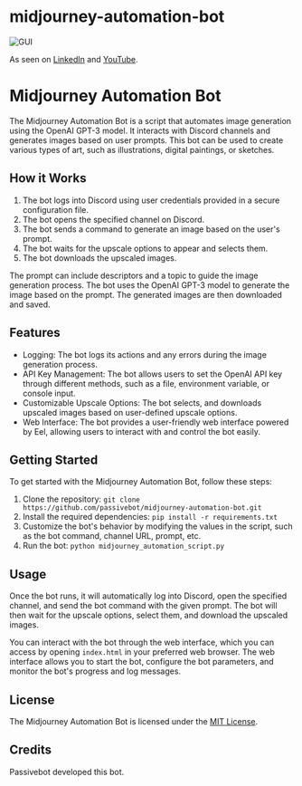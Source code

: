 # midjourney-automation-bot
![GUI](https://github.com/passivebot/midjourney-automation-bot/blob/8efd67a4e6e09b844db6da809469fbe26e90a60f/chrome_zrfWeRJEmB.png)

As seen on [LinkedIn](https://www.linkedin.com/posts/harmindersinghnijjar_sikhism-sikhi-punjab-activity-7058192758297022464-CPs6?utm_source=share&utm_medium=member_desktop) and [YouTube](https://www.youtube.com/watch?v=IJ0jNhrKQ34).

# Midjourney Automation Bot

The Midjourney Automation Bot is a script that automates image generation using the OpenAI GPT-3 model. It interacts with Discord channels and generates images based on user prompts. This bot can be used to create various types of art, such as illustrations, digital paintings, or sketches.

## How it Works

1. The bot logs into Discord using user credentials provided in a secure configuration file.
2. The bot opens the specified channel on Discord.
3. The bot sends a command to generate an image based on the user's prompt.
4. The bot waits for the upscale options to appear and selects them.
5. The bot downloads the upscaled images.

The prompt can include descriptors and a topic to guide the image generation process. The bot uses the OpenAI GPT-3 model to generate the image based on the prompt. The generated images are then downloaded and saved.

## Features

- Logging: The bot logs its actions and any errors during the image generation process.
- API Key Management: The bot allows users to set the OpenAI API key through different methods, such as a file, environment variable, or console input.
- Customizable Upscale Options: The bot selects, and downloads upscaled images based on user-defined upscale options.
- Web Interface: The bot provides a user-friendly web interface powered by Eel, allowing users to interact with and control the bot easily.

## Getting Started

To get started with the Midjourney Automation Bot, follow these steps:

1. Clone the repository: `git clone https://github.com/passivebot/midjourney-automation-bot.git`
2. Install the required dependencies: `pip install -r requirements.txt`
3. Customize the bot's behavior by modifying the values in the script, such as the bot command, channel URL, prompt, etc.
4. Run the bot: `python midjourney_automation_script.py`

## Usage

Once the bot runs, it will automatically log into Discord, open the specified channel, and send the bot command with the given prompt. The bot will then wait for the upscale options, select them, and download the upscaled images.

You can interact with the bot through the web interface, which you can access by opening `index.html` in your preferred web browser. The web interface allows you to start the bot, configure the bot parameters, and monitor the bot's progress and log messages.

## License

The Midjourney Automation Bot is licensed under the [MIT License](https://github.com/passivebot/midjourney-automation-bot/blob/main/LICENSE).

## Credits

Passivebot developed this bot.




